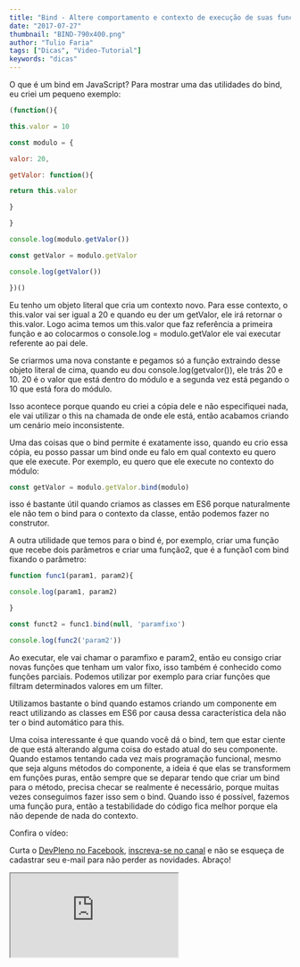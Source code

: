```yaml
---
title: "Bind - Altere comportamento e contexto de execução de suas funções"
date: "2017-07-27"
thumbnail: "BIND-790x400.png"
author: "Tulio Faria"
tags: ["Dicas", "Video-Tutorial"]
keywords: "dicas"
---
```


O que é um bind em JavaScript? Para mostrar uma das utilidades do bind, eu criei um pequeno exemplo:

```jsx {numberLines: true}
(function(){

this.valor = 10

const modulo = {

valor: 20,

getValor: function(){

return this.valor

}

}

console.log(modulo.getValor())

const getValor = modulo.getValor

console.log(getValor())

})()
```

Eu tenho um objeto literal que cria um contexto novo. Para esse contexto, o this.valor vai ser igual a 20 e quando eu der um getValor, ele irá retornar o this.valor.  Logo acima temos um this.valor que faz referência a primeira função e ao colocarmos o console.log = modulo.getValor ele vai executar referente ao pai dele.

Se criarmos uma nova constante e pegamos só a função extraindo desse objeto literal de cima, quando eu dou console.log(getvalor()), ele trás 20 e 10. 20 é o valor que está dentro do módulo e a segunda vez está pegando o 10 que está fora do módulo.

Isso acontece porque quando eu criei a cópia dele e não especifiquei nada, ele vai utilizar o this na chamada de onde ele está, então acabamos criando um cenário meio inconsistente.

Uma das coisas que o bind permite é exatamente isso, quando eu crio essa cópia, eu posso passar um  bind onde eu falo em qual contexto eu quero que ele execute. Por exemplo, eu quero que ele execute no contexto do módulo:

```jsx {numberLines: true}
const getValor = modulo.getValor.bind(modulo)
```

isso é bastante útil quando criamos as classes em ES6 porque naturalmente ele não tem o bind para o contexto da classe, então podemos fazer no construtor.

A outra utilidade que temos para o bind é, por exemplo, criar uma função que recebe dois parâmetros e criar uma função2, que é a função1 com bind fixando o parâmetro:

```jsx {numberLines: true}
function func1(param1, param2){

console.log(param1, param2)

}

const funct2 = func1.bind(null, 'paramfixo')

console.log(func2('param2'))
```

Ao executar, ele vai chamar o paramfixo e param2, então eu consigo criar novas funções que tenham um valor fixo, isso também é conhecido como funções parciais. Podemos utilizar por exemplo para criar funções que filtram determinados valores em um filter.

Utilizamos bastante o bind quando estamos criando um componente em react utilizando as classes em ES6 por causa dessa característica dela não ter o bind automático para this.

Uma coisa interessante é que quando você dá o bind, tem que estar ciente de que está alterando alguma coisa do estado atual do seu componente. Quando estamos tentando cada vez mais programação funcional, mesmo que seja alguns métodos do componente, a ideia é que elas se transformem em funções puras, então sempre que se deparar tendo que criar um bind para o método, precisa checar se realmente é necessário, porque muitas vezes conseguimos fazer isso sem o bind. Quando isso é possível, fazemos uma função pura, então a testabilidade do código fica melhor porque ela não depende de nada do contexto.

Confira o vídeo:

Curta o [DevPleno no Facebook](https://www.facebook.com/devpleno), [inscreva-se no canal](https://www.youtube.com/devplenocom) e não se esqueça de cadastrar seu e-mail para não perder as novidades. Abraço!

<div class="embed-responsive embed-responsive-16by9"> 
<iframe class="embed-responsive-item" src="https://www.youtube.com/embed/96Gfio4Tiz0" allowfullscreen></iframe>
 </div>